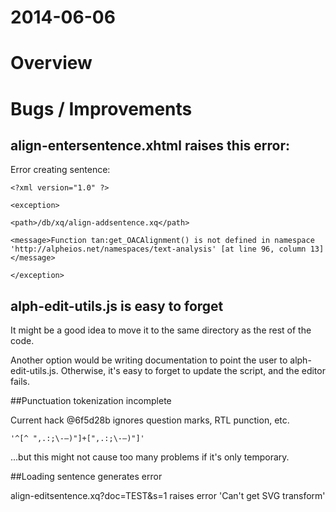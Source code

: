 # 2014-06-06

# Overview

# Bugs / Improvements

## align-entersentence.xhtml raises this error: 
	
Error creating sentence:

	<?xml version="1.0" ?>

	<exception>

	<path>/db/xq/align-addsentence.xq</path>

	<message>Function tan:get_OACAlignment() is not defined in namespace 'http://alpheios.net/namespaces/text-analysis' [at line 96, column 13]</message>

	</exception>

## alph-edit-utils.js is easy to forget

It might be a good idea to move it to the same directory as the rest of the code.

Another option would be writing documentation to point the user to alph-edit-utils.js. Otherwise, it's easy to forget to update the script, and the editor fails. 

##Punctuation tokenization incomplete



Current hack @6f5d28b ignores question marks, RTL punction, etc. 

	'^[^ ",.:;\-—)"]+[",.:;\-—)"]'

...but this might not cause too many problems if it's only temporary.


##Loading sentence generates error

align-editsentence.xq?doc=TEST&s=1 raises error 'Can't get SVG transform'

